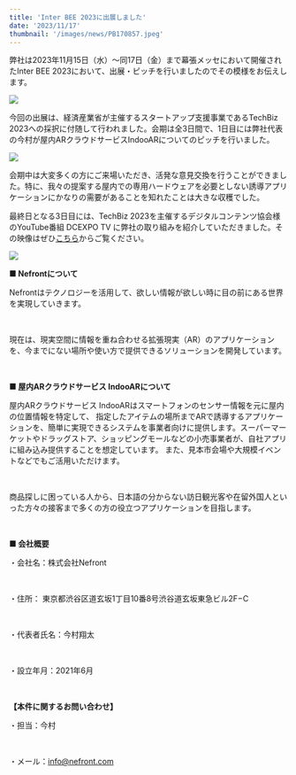 ```yaml
---
title: 'Inter BEE 2023に出展しました'
date: '2023/11/17'
thumbnail: '/images/news/PB170857.jpeg'
---
```


弊社は2023年11月15日（水）～同17日（金）まで幕張メッセにおいて開催されたInter BEE 2023において、出展・ピッチを行いましたのでその模様をお伝えします。

<img src="/images/news/PB170921.jpeg" />

今回の出展は、経済産業省が主催するスタートアップ支援事業であるTechBiz 2023への採択に付随して行われました。会期は全3日間で、1日目には弊社代表の今村が屋内ARクラウドサービスIndooARについてのピッチを行いました。

<img src="/images/news/PB150842.jpeg" />

会期中は大変多くの方にご来場いただき、活発な意見交換を行うことができました。特に、我々の提案する屋内での専用ハードウェアを必要としない誘導アプリケーションにかなりの需要があることを知れたことは大きな収穫でした。

最終日となる3日目には、TechBiz 2023を主催するデジタルコンテンツ協会様のYouTube番組 DCEXPO TV に弊社の取り組みを紹介していただきました。その映像はぜひ<a href="https://www.youtube.com/watch?v=DdGYyqYJ6JA" rel="noopener noreferrer">こちら</a>からご覧ください。

<img src="/images/news/PB170891.jpeg" />

<br />

<strong>■ Nefrontについて</strong>

Nefrontはテクノロジーを活用して、欲しい情報が欲しい時に目の前にある世界を実現していきます。

<br />

現在は、現実空間に情報を重ね合わせる拡張現実（AR）のアプリケーションを、今までにない場所や使い方で提供できるソリューションを開発しています。

<br />

<strong>■ 屋内ARクラウドサービス IndooARについて</strong>

屋内ARクラウドサービス IndooARはスマートフォンのセンサー情報を元に屋内の位置情報を特定して、 指定したアイテムの場所までARで誘導するアプリケーションを、簡単に実現できるシステムを事業者向けに提供します。スーパーマーケットやドラッグストア、ショッピングモールなどの小売事業者が、自社アプリに組み込み提供することを想定しています。 また、見本市会場や大規模イベントなどでもご活用いただけます。

<br />

商品探しに困っている人から、日本語の分からない訪日観光客や在留外国人といった方々の接客まで多くの方の役立つアプリケーションを目指します。

<br />

<strong>■ 会社概要</strong>

・会社名：株式会社Nefront

<br />

・住所： 東京都渋谷区道玄坂1丁目10番8号渋谷道玄坂東急ビル2F−C

<br />

・代表者氏名：今村翔太

<br />

・設立年月：2021年6月

<br />

<strong>【本件に関するお問い合わせ】</strong>

・担当：今村

<br />

・メール：info@nefront.com
